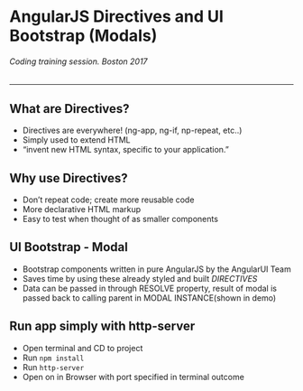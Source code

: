 # AngularJS Directives and UI Bootstrap (Modals)	
###### Coding training session. Boston 2017
---

## What are Directives?
  - Directives are everywhere! (ng-app, ng-if, np-repeat, etc..)
  - Simply used to extend HTML
  - “invent new HTML syntax, specific to your application.”

## Why use Directives?
  - Don’t repeat code; create more reusable code
  - More declarative HTML markup
  - Easy to test when thought of as smaller components



## UI Bootstrap - Modal
  - Bootstrap components written in pure AngularJS by the AngularUI Team
  - Saves time by using these already styled and built *DIRECTIVES*
  - Data can be passed in through RESOLVE property, result of modal is passed back to calling parent in MODAL INSTANCE(shown in demo)



## Run app simply with http-server
   - Open terminal and CD to project
   - Run `npm install`
   - Run `http-server`
   - Open on in Browser with port specified in terminal outcome

